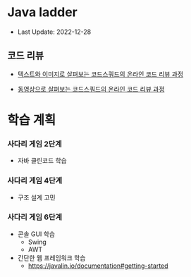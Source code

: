 # Java ladder

- Last Update: 2022-12-28

## 코드 리뷰

* [텍스트와 이미지로 살펴보는 코드스쿼드의 온라인 코드 리뷰 과정](https://github.com/code-squad/codesquad-docs/blob/master/codereview/README.md)

* [동영상으로 살펴보는 코드스쿼드의 온라인 코드 리뷰 과정](https://youtube.com/watch?v=lFinZfu3QO0&si=EnSIkaIECMiOmarE)

# 학습 계획

### 사다리 게임 2단계
- 자바 클린코드 학습

### 사다리 게임 4단계
- 구조 설계 고민

### 사다리 게임 6단계
- 콘솔 GUI 학습
  - Swing
  - AWT
- 간단한 웹 프레임워크 학습
  - https://javalin.io/documentation#getting-started 